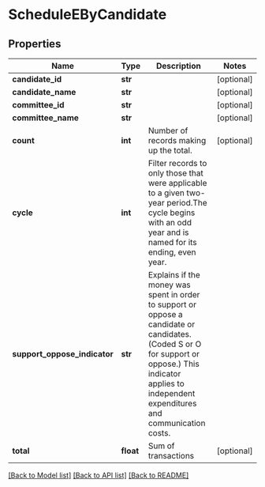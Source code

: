 # ScheduleEByCandidate

## Properties
Name | Type | Description | Notes
------------ | ------------- | ------------- | -------------
**candidate_id** | **str** |  | [optional] 
**candidate_name** | **str** |  | [optional] 
**committee_id** | **str** |  | [optional] 
**committee_name** | **str** |  | [optional] 
**count** | **int** |  Number of records making up the total.  | [optional] 
**cycle** | **int** |  Filter records to only those that were applicable to a given two-year period.The cycle begins with an odd year and is named for its ending, even year.  | 
**support_oppose_indicator** | **str** | Explains if the money was spent in order to support or oppose a candidate or candidates. (Coded S or O for support or oppose.) This indicator applies to independent expenditures and communication costs. | 
**total** | **float** | Sum of transactions | [optional] 

[[Back to Model list]](../README.md#documentation-for-models) [[Back to API list]](../README.md#documentation-for-api-endpoints) [[Back to README]](../README.md)


